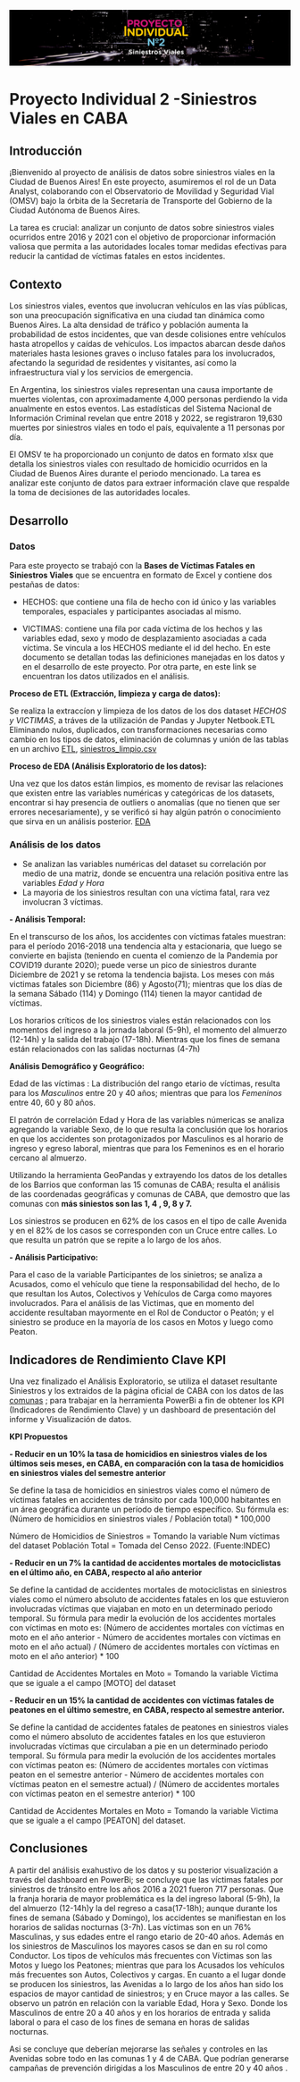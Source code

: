 ![Portada](portada_larga.png)
# Proyecto Individual 2 -Siniestros Viales en CABA 

## Introducción

¡Bienvenido al proyecto de análisis de datos sobre siniestros viales en la Ciudad de Buenos Aires! En este proyecto, asumiremos el rol de un Data Analyst, colaborando con el Observatorio de Movilidad y Seguridad Vial (OMSV) bajo la órbita de la Secretaría de Transporte del Gobierno de la Ciudad Autónoma de Buenos Aires.

La tarea es crucial: analizar un conjunto de datos sobre siniestros viales ocurridos entre 2016 y 2021 con el objetivo de proporcionar información valiosa que permita a las autoridades locales tomar medidas efectivas para reducir la cantidad de víctimas fatales en estos incidentes.

## Contexto

Los siniestros viales, eventos que involucran vehículos en las vías públicas, son una preocupación significativa en una ciudad tan dinámica como Buenos Aires. La alta densidad de tráfico y población aumenta la probabilidad de estos incidentes, que van desde colisiones entre vehículos hasta atropellos y caídas de vehículos. Los impactos abarcan desde daños materiales hasta lesiones graves o incluso fatales para los involucrados, afectando la seguridad de residentes y visitantes, así como la infraestructura vial y los servicios de emergencia.

En Argentina, los siniestros viales representan una causa importante de muertes violentas, con aproximadamente 4,000 personas perdiendo la vida anualmente en estos eventos. Las estadísticas del Sistema Nacional de Información Criminal revelan que entre 2018 y 2022, se registraron 19,630 muertes por siniestros viales en todo el país, equivalente a 11 personas por día.

El OMSV te ha proporcionado un conjunto de datos en formato xlsx que detalla los siniestros viales con resultado de homicidio ocurridos en la Ciudad de Buenos Aires durante el periodo mencionado. La tarea es analizar este conjunto de datos para extraer información clave que respalde la toma de decisiones de las autoridades locales. 

## Desarrollo

### Datos

Para este proyecto se trabajó con la __Bases de Víctimas Fatales en Siniestros Viales__ que se encuentra en formato de Excel y contiene dos pestañas de datos:

- HECHOS: que contiene una fila de hecho con id único y las variables temporales, espaciales y participantes asociadas al mismo.

- VICTIMAS: contiene una fila por cada víctima de los hechos y las variables edad, sexo y modo de desplazamiento asociadas a cada víctima. Se vincula a los HECHOS mediante el id del hecho. En este documento se detallan todas las definiciones manejadas en los datos y en el desarrollo de este proyecto. Por otra parte, en este link se encuentran los datos utilizados en el análisis.

__Proceso de ETL (Extracción, limpieza y carga de datos):__

Se realiza la extraccíon y limpieza de los datos de los dos dataset *HECHOS y VICTIMAS*, a tráves de la utilización de Pandas y Jupyter Netbook.ETL Eliminando nulos, duplicados, con transformaciones necesarias como cambio en los tipos de datos, eliminación de columnas y unión de las tablas en un archivo [ETL](ETL.ipynb), [siniestros_limpio.csv](siniestos_limpio.csv)


__Proceso de EDA (Análisis Exploratorio de los datos):__

Una vez que los datos están limpios, es momento de revisar las relaciones que existen entre las variables numéricas y categóricas de los datasets, encontrar si hay presencia de outliers o anomalías (que no tienen que ser errores necesariamente), y se verificó si hay algún patrón o conocimiento que sirva en un análisis posterior. [EDA](EDA.ipynb)

### Análisis de los datos 

- Se analizan las variables numéricas del dataset su correlación por medio de una matriz, donde se encuentra una relación positiva entre las variables *Edad y Hora*
- La mayoria de los siniestros resultan con una víctima fatal, rara vez involucran 3 víctimas.

__- Análisis Temporal:__

En el transcurso de los años, los accidentes con víctimas fatales muestran: para el período 2016-2018 una tendencia alta y estacionaria, que luego se convierte en bajista (teniendo en cuenta el comienzo de la Pandemia por COVID19 durante 2020); puede verse un pico de siniestros durante Diciembre de 2021 y se retoma la tendencia bajista. Los meses con más victimas fatales son Diciembre (86) y Agosto(71); mientras que los días de la semana Sábado (114) y Domingo (114) tienen la mayor cantidad de víctimas.

Los horarios críticos de los siniestros viales están relacionados con los momentos del ingreso a la jornada laboral (5-9h), el momento del almuerzo (12-14h) y la salida del trabajo (17-18h). Mientras que los fines de semana están relacionados con las salidas nocturnas (4-7h)


__Análisis Demográfico y Geográfico:__

Edad de las víctimas : La distribución del rango etario de víctimas, resulta para los *Masculinos* entre 20 y 40 años; mientras que para los *Femeninos* entre 40, 60 y 80 años.

El patrón de correlación Edad y Hora de las variables númericas se analiza agregando la variable Sexo, de lo que resulta la conclusión que los horarios en que los accidentes son protagonizados por Masculinos es al horario de ingreso y egreso laboral, mientras que para los Femeninos es en el horario cercano al almuerzo.

Utilizando la herramienta GeoPandas y extrayendo los datos de los detalles de los Barrios que conforman las 15 comunas de CABA; resulta el análisis de las coordenadas geográficas y comunas de CABA, que demostro que las comunas con __más siniestos son las 1, 4 , 9, 8 y 7.__


Los siniestros se producen en 62% de los casos en el tipo de calle Avenida y en el 82% de los casos se corresponden con un Cruce entre calles. Lo que resulta un patrón que se repite a lo largo de los años.

__- Análisis Participativo:__

Para el caso de la variable Participantes de los sinietros; se analiza a Acusados, como el vehículo que tiene la responsabilidad del hecho, de lo que resultan los Autos, Colectivos y Vehículos de Carga como mayores involucrados. Para el análisis de las Victimas, que en momento del accidente resultaban mayormente en el Rol de Conductor o Peatón; y el siniestro se produce en la mayoría de los casos en Motos y luego como Peaton.

## Indicadores de Rendimiento Clave KPI

Una vez finalizado el Análisis Exploratorio, se utiliza el dataset resultante Siniestros y los extraidos de la página oficial de CABA con los datos de las [comunas](comunas.xlsx) ; para trabajar en la herramienta PowerBi a fin de obtener los KPI (Indicadores de Rendimiento Clave) y un dashboard de presentación del informe y Visualización de datos.

__KPI Propuestos__

__- Reducir en un 10% la tasa de homicidios en siniestros viales de los últimos seis meses, en CABA, en comparación con la tasa de homicidios en siniestros viales del semestre anterior__

Se define la tasa de homicidios en siniestros viales como el número de víctimas fatales en accidentes de tránsito por cada 100,000 habitantes en un área geográfica durante un período de tiempo específico. Su fórmula es: (Número de homicidios en siniestros viales / Población total) * 100,000

Número de Homicidios de Siniestros = Tomando la variable Num víctimas del dataset Población Total = Tomada del Censo 2022. (Fuente:INDEC)

__- Reducir en un 7% la cantidad de accidentes mortales de motociclistas en el último año, en CABA, respecto al año anterior__

Se define la cantidad de accidentes mortales de motociclistas en siniestros viales como el número absoluto de accidentes fatales en los que estuvieron involucradas víctimas que viajaban en moto en un determinado periodo temporal. Su fórmula para medir la evolución de los accidentes mortales con víctimas en moto es: (Número de accidentes mortales con víctimas en moto en el año anterior - Número de accidentes mortales con víctimas en moto en el año actual) / (Número de accidentes mortales con víctimas en moto en el año anterior) * 100

Cantidad de Accidentes Mortales en Moto = Tomando la variable Victima que se iguale a el campo [MOTO] del dataset

__- Reducir en un 15% la cantidad de accidentes con víctimas fatales de peatones en el último semestre, en CABA, respecto al semestre anterior.__

Se define la cantidad de accidentes fatales de peatones en siniestros viales como el número absoluto de accidentes fatales en los que estuvieron involucradas víctimas que circulaban a pie en un determinado periodo temporal. Su fórmula para medir la evolución de los accidentes mortales con víctimas peaton es: (Número de accidentes mortales con víctimas peaton en el semestre anterior - Número de accidentes mortales con víctimas peaton en el semestre actual) / (Número de accidentes mortales con víctimas peaton en el semestre anterior) * 100

Cantidad de Accidentes Mortales en Moto = Tomando la variable Victima que se iguale a el campo [PEATON] del dataset.

## Conclusiones

A partir del análisis exahustivo de los datos y su posterior visualización a través del dashboard en PowerBi; se concluye que las víctimas fatales por siniestros de tránsito entre los años 2016 a 2021 fueron 717 personas. Que la franja horaria de mayor problemática es la del ingreso laboral (5-9h), la del almuerzo (12-14h)y la del regreso a casa(17-18h); aunque durante los fines de semana (Sábado y Domingo), los accidentes se manifiestan en los horarios de salidas nocturnas (3-7h). Las víctimas son en un 76% Masculinas, y sus edades entre el rango etario de 20-40 años. Además en los siniestros de Masculinos los mayores casos se dan en su rol como Conductor. Los tipos de vehículos más frecuentes con Víctimas son las Motos y luego los Peatones; mientras que para los Acusados los vehículos más frecuentes son Autos, Colectivos y cargas. En cuanto a el lugar donde se producen los siniestros, las Avenidas a lo largo de los años han sido los espacios de mayor cantidad de siniestros; y en Cruce mayor a las calles. Se observo un patrón en relación con la variable Edad, Hora y Sexo. Donde los Masculinos de entre 20 a 40 años y en los horarios de entrada y salida laboral o para el caso de los fines de semana en horas de salidas nocturnas.

Asi se concluye que deberían mejorarse las señales y controles en las Avenidas sobre todo en las comunas 1 y 4 de CABA. Que podrían generarse campañas de prevención dirigidas a los Masculinos de entre 20 y 40 años .





